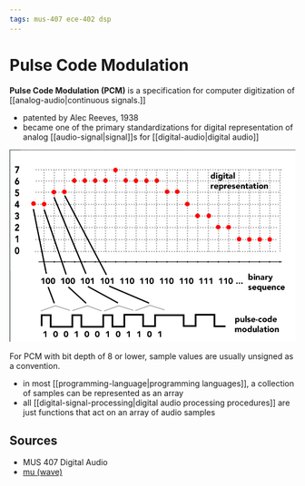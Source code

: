 ```yaml
---
tags: mus-407 ece-402 dsp
---
```


# Pulse Code Modulation

**Pulse Code Modulation (PCM)** is a specification for computer digitization of [[analog-audio|continuous signals.]]

- patented by Alec Reeves, 1938
- became one of the primary standardizations for digital representation of analog [[audio-signal|signal]]s for [[digital-audio|digital audio]]

![Analog-to-digital conversion process in a 3-bit system](../assets/analog-to-digital-conversion-3-bit.png)

For PCM with bit depth of 8 or lower, sample values are usually unsigned as a convention.

- in most [[programming-language|programming languages]], a collection of samples can be represented as an array
- all [[digital-signal-processing|digital audio processing procedures]] are just functions that act on an array of audio samples

## Sources

- MUS 407 Digital Audio
- [mu (wave)](https://mu.krj.st/wave/)
